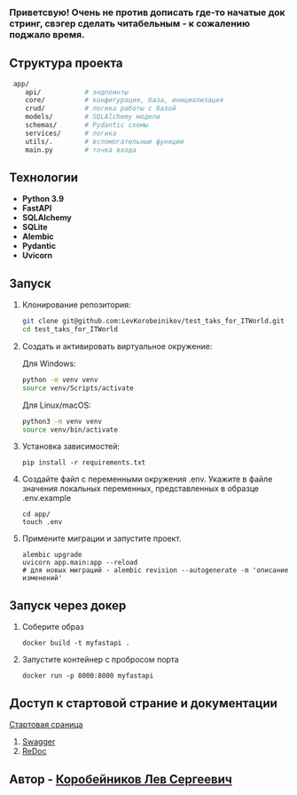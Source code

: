 ### Приветсвую! Очень не против дописать где-то начатые док стринг, свэгер сделать читабельным - к сожалению поджало время.

## Структура проекта
  ```bash
   app/
      api/           # эндпоинты
      core/          # конфигурация, база, инициализация
      crud/          # логика работы с базой
      models/        # SQLAlchemy модели
      schemas/       # Pydantic схемы
      services/      # логика
      utils/.        # вспомогательные функции
      main.py        # точка входа
  ```

## Технологии

- **Python 3.9**
- **FastAPI**
- **SQLAlchemy**
- **SQLite**
- **Alembic**
- **Pydantic**
- **Uvicorn**

## Запуск

1. Клонирование репозитория:

   ```bash
   git clone git@github.com:LevKorobeinikov/test_taks_for_ITWorld.git
   cd test_taks_for_ITWorld
   ```

2. Создать и активировать виртуальное окружение:

   Для Windows:

   ```bash
   python -m venv venv
   source venv/Scripts/activate
   ```

   Для Linux/macOS:

   ```bash
   python3 -m venv venv
   source venv/bin/activate
   ```

3. Установка зависимостей:
   ```bach
   pip install -r requirements.txt
   ```
4. Создайте файл с переменными окружения .env. Укажите в файле значения локальных переменных, представленных в образце .env.example
   ```bach
   cd app/
   touch .env
   ```
5. Примените миграции и запустите проект.
   ```bach
   alembic upgrade
   uvicorn app.main:app --reload
   # для новых миграций - alembic revision --autogenerate -m 'описание изменений'
   ```

## Запуск через докер

1. Соберите образ
   ```bach
   docker build -t myfastapi .
   ```
2. Запустите контейнер с пробросом порта
   ```bach
   docker run -p 8000:8000 myfastapi
   ```

## Доступ к стартовой страние и  документации 
[Стартовая сраница](http://localhost:8000)
1. [Swagger](http://localhost:8000/docs)
2. [ReDoc](http://localhost:8000/redoc)

## Автор  - [Коробейников Лев Сергеевич](https://github.com/LevKorobeinikov)
